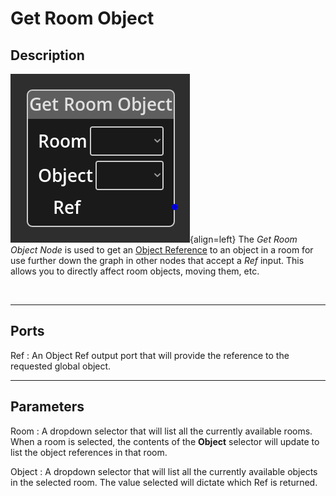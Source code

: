 
# Get Room Object


## Description

 ![Get Room Object Node](../../assets/nodes/getroomobject_node.png){align=left}
 The *Get Room Object Node* is used to get an [Object
 Reference](../../introduction/terminology.md#objects) to an object in a room for
 use further down the graph in other nodes that accept a *Ref* input. This
 allows you to directly affect room objects, moving them, etc.

<br style="clear:left"/>
  
-------

## Ports

Ref 
: An Object Ref output port that will provide the reference to the requested
  global object.


-------

## Parameters

Room 
: A dropdown selector that will list all the currently available rooms.
  When a room is selected, the contents of the __Object__ selector will update
  to list the object references in that room.

Object 
: A dropdown selector that will list all the currently available objects in the
  selected room. The value selected will dictate which Ref is returned.

